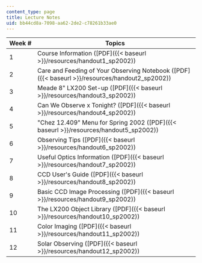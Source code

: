 ```yaml
---
content_type: page
title: Lecture Notes
uid: bb44cd8a-7098-aa62-2de2-c78261b33ae0
---
```


| Week # | Topics |
| --- | --- |
| 1 | Course Information ([PDF]({{< baseurl >}}/resources/handout1_sp2002)) |
| 2 | Care and Feeding of Your Observing Notebook ([PDF]({{< baseurl >}}/resources/handout2_sp2002)) |
| 3 | Meade 8" LX200 Set-up ([PDF]({{< baseurl >}}/resources/handout3_sp2002)) |
| 4 | Can We Observe x Tonight? ([PDF]({{< baseurl >}}/resources/handout4_sp2002)) |
| 5 | "Chez 12.409" Menu for Spring 2002 ([PDF]({{< baseurl >}}/resources/handout5_sp2002)) |
| 6 | Observing Tips ([PDF]({{< baseurl >}}/resources/handout6_sp2002)) |
| 7 | Useful Optics Information ([PDF]({{< baseurl >}}/resources/handout7_sp2002)) |
| 8 | CCD User's Guide ([PDF]({{< baseurl >}}/resources/handout8_sp2002)) |
| 9 | Basic CCD Image Processing ([PDF]({{< baseurl >}}/resources/handout9_sp2002)) |
| 10 | The LX200 Object Library ([PDF]({{< baseurl >}}/resources/handout10_sp2002)) |
| 11 | Color Imaging ([PDF]({{< baseurl >}}/resources/handout11_sp2002)) |
| 12 | Solar Observing ([PDF]({{< baseurl >}}/resources/handout12_sp2002))